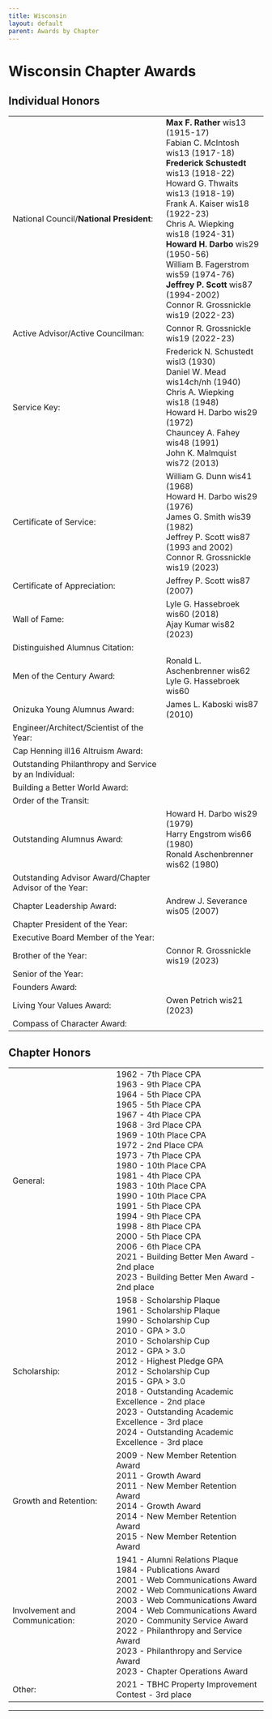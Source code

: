```yaml
---
title: Wisconsin
layout: default
parent: Awards by Chapter
---
```


<link rel="stylesheet" href="{{ '/assets/css/by_chapter.css' | relative_url }}">

# Wisconsin Chapter Awards

## Individual Honors

<table>
<tbody>

<tr>
<td>National Council/<b>National President</b>:</td>
<td><b>Max F. Rather</b> wis13 (1915-17)
<br>Fabian C. McIntosh wis13 (1917-18)
<br><b>Frederick Schustedt</b> wis13 (1918-22)
<br>Howard G. Thwaits wis13 (1918-19)
<br>Frank A. Kaiser wis18 (1922-23)
<br>Chris A. Wiepking wis18 (1924-31)
<br><b>Howard H. Darbo</b> wis29 (1950-56)
<br>William B. Fagerstrom wis59 (1974-76)
<br><b>Jeffrey P. Scott</b> wis87 (1994-2002)
<br>Connor R. Grossnickle wis19 (2022-23)
</td></tr>

<tr>
<td>Active Advisor/Active Councilman:</td>
<td>Connor R. Grossnickle wis19 (2022-23)
</td></tr>

<tr>
<td>Service Key:</td>
<td>Frederick N. Schustedt wisl3 (1930)
<br>Daniel W. Mead wis14ch/nh (1940)
<br>Chris A. Wiepking wis18 (1948)
<br>Howard H. Darbo wis29 (1972)
<br>Chauncey A. Fahey wis48 (1991)
<br>John K. Malmquist wis72 (2013)
</td></tr>

<tr>
<td>Certificate of Service:</td>
<td>William G. Dunn wis41 (1968)
<br>Howard H. Darbo wis29 (1976)
<br>James G. Smith wis39 (1982)
<br>Jeffrey P. Scott wis87 (1993 and 2002)
<br>Connor R. Grossnickle wis19 (2023)
</td></tr>

<tr>
<td>Certificate of Appreciation:</td>
<td>Jeffrey P. Scott wis87 (2007)
</td></tr>

<tr>
<td>Wall of Fame:</td>
<td>Lyle G. Hassebroek wis60 (2018)
<br>Ajay Kumar wis82 (2023)
</td></tr>

<tr>
<td>Distinguished Alumnus Citation:</td>
<td>
</td></tr>

<tr>
<td>Men of the Century Award:</td>
<td>Ronald L. Aschenbrenner wis62
<br>Lyle G. Hassebroek wis60
</td></tr>

<tr>
<td>Onizuka Young Alumnus Award:</td>
<td>James L. Kaboski wis87 (2010)
</td></tr>

<tr>
<td>Engineer/Architect/Scientist of the Year:</td>
<td>
</td></tr>

<tr>
<td>Cap Henning ill16 Altruism Award:</td>
<td>
</td></tr>

<tr>
<td>Outstanding Philanthropy and Service by an Individual:</td>
<td>
</td></tr>

<tr>
<td>Building a Better World Award:</td>
<td>
</td></tr>
<tr>

<td>Order of the Transit:</td>
<td>
</td></tr>

<tr>
<td>Outstanding Alumnus Award:</td>
<td>Howard H. Darbo wis29 (1979)
<br>Harry Engstrom wis66 (1980)
<br>Ronald Aschenbrenner wis62 (1980)
</td></tr>

<tr>
<td>Outstanding Advisor Award/Chapter Advisor of the Year:</td>
<td>
</td></tr>

<tr>
<td>Chapter Leadership Award:</td>
<td>Andrew J. Severance wis05 (2007)
</td></tr>

<tr>
<td>Chapter President of the Year:</td>
<td>
</td></tr>

<tr>
<td>Executive Board Member of the Year:</td>
<td>
</td></tr>

<tr>
<td>Brother of the Year:</td>
<td>Connor R. Grossnickle wis19 (2023)
</td></tr>

<tr>
<td>Senior of the Year:</td>
<td>
</td></tr>

<tr>
<td>Founders Award:</td>
<td>
</td></tr>

<tr>
<td>Living Your Values Award:</td>
<td>Owen Petrich wis21 (2023)
</td></tr>

<tr>
<td>Compass of Character Award:</td>
<td>
</td></tr>

</tbody>
</table>

## Chapter Honors

<table>
<tbody>

<tr>
<td>General:</td>
<td>1962 - 7th Place CPA
<br>1963 - 9th Place CPA
<br>1964 - 5th Place CPA
<br>1965 - 5th Place CPA
<br>1967 - 4th Place CPA
<br>1968 - 3rd Place CPA
<br>1969 - 10th Place CPA
<br>1972 - 2nd Place CPA
<br>1973 - 7th Place CPA
<br>1980 - 10th Place CPA
<br>1981 - 4th Place CPA
<br>1983 - 10th Place CPA
<br>1990 - 10th Place CPA
<br>1991 - 5th Place CPA
<br>1994 - 9th Place CPA
<br>1998 - 8th Place CPA
<br>2000 - 5th Place CPA
<br>2006 - 6th Place CPA
<br>2021 - Building Better Men Award - 2nd place
<br>2023 - Building Better Men Award - 2nd place
</td></tr>

<tr>
<td>Scholarship:</td>
<td>1958 - Scholarship Plaque
<br>1961 - Scholarship Plaque
<br>1990 - Scholarship Cup
<br>2010 - GPA > 3.0
<br>2010 - Scholarship Cup
<br>2012 - GPA > 3.0
<br>2012 - Highest Pledge GPA
<br>2012 - Scholarship Cup
<br>2015 - GPA > 3.0
<br>2018 - Outstanding Academic Excellence - 2nd place
<br>2023 - Outstanding Academic Excellence - 3rd place
<br>2024 - Outstanding Academic Excellence - 3rd place
</td></tr>

<tr>
<td>Growth and Retention:</td>
<td>2009 - New Member Retention Award
<br>2011 - Growth Award
<br>2011 - New Member Retention Award
<br>2014 - Growth Award
<br>2014 - New Member Retention Award
<br>2015 - New Member Retention Award
</td></tr>

<tr>
<td>Involvement and Communication:</td>
<td>1941 - Alumni Relations Plaque
<br>1984 - Publications Award
<br>2001 - Web Communications Award
<br>2002 - Web Communications Award
<br>2003 - Web Communications Award
<br>2004 - Web Communications Award
<br>2020 - Community Service Award
<br>2022 - Philanthropy and Service Award
<br>2023 - Philanthropy and Service Award
<br>2023 - Chapter Operations Award
</td></tr>

<tr>
<td>Other:</td>
<td>2021 - TBHC Property Improvement Contest - 3rd place

</td></tr>

</tbody>
</table>

---
